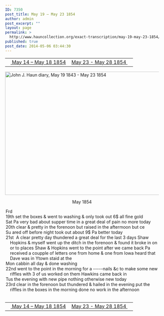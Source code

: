 ```yaml
---
ID: 7350
post_title: May 19 – May 23 1854
author: admin
post_excerpt: ""
layout: page
permalink: >
  http://www.hauncollection.org/exact-transcription/may-19-may-23-1854/
published: true
post_date: 2014-05-06 03:44:30
---
```

<table style="width: 100%;" align="center">
<tbody>
<tr>
<td width="50%"><a href="http://www.hauncollection.org/version-2/version-ii-series-i/may-14-may-18-1854/"><img src="https://lh3.googleusercontent.com/-EFJpxxNiPNw/VqgtWBCZrMI/AAAAAAAAAFU/WfY4lPFWWkg/s800-Ic42/Soeb-Plain-Arrows-8-10px.png" alt="" width="10" height="10" /> May 14 – May 18 1854</a></td>
<td style="text-align: right;"><a href="http://www.hauncollection.org/version-2/version-ii-series-i/may-23-may-28-1854/"> May 23 - May 28 1854 <img src="https://lh3.googleusercontent.com/-67k0cYlpXHw/VqgtWKz1MXI/AAAAAAAAAFU/k9PW_Piyurk/s800-Ic42/Soeb-Plain-Arrows-5-10px.png" alt="" width="10" height="10" /></a></td>
</tr>
</tbody>
</table>
<img class="alignnone size-large wp-image-2261" src="http://www.hauncollection.org/wp-content/uploads/John Haun/JJH_031_May  19 1843 - May 23 1854-1024x682.jpg" alt="John J. Haun diary, May 19 1843 - May 23 1854" width="604" height="402" />
<p style="text-align: center;">May 1854</p>

<div style="text-indent: -1em; padding-left: 16px;">Frd</div>
<div style="text-indent: -1em; padding-left: 16px;">19th set the boxes &amp; went to washing &amp; only took out 6$ all fine gold</div>
<div style="text-indent: -1em; padding-left: 16px;">Sat Pa very bad about supper time in a great deal of pain no more today</div>
<div style="text-indent: -1em; padding-left: 16px;">20th clear &amp; pretty in the forenoon but raised in the aftermoon but ce</div>
<div style="text-indent: -1em; padding-left: 16px;">Su ared off before night took out about 9$ Pa better today</div>
<div style="text-indent: -1em; padding-left: 16px;">21st  A clear pretty day thundered a great deal for the last 3 days Shaw
Hopkins &amp; myself went up the ditch in the forenoon &amp; found it
broke in on or to places Shaw &amp; Hopkins went to the point after
we came back Pa received a coupple of letters one from home
&amp; one from Iowa heard that Dave was in Ytown staid at the</div>
<div style="text-indent: -1em; padding-left: 16px;">Mon cabbin all day &amp; done washing</div>
<div style="text-indent: -1em; padding-left: 16px;">22nd went to the point in the morning for a -----nails &amp;c to make some
new riffles with 3 of us worked on them Hawkins came back in</div>
<div style="text-indent: -1em; padding-left: 16px;">Tus the evening with new pipe nothing otherwise new today</div>
<div style="text-indent: -1em; padding-left: 16px;">23rd clear in the forenoon but thundered &amp; hailed in the evening put the
riffles in the boxes in the morning done no work in the afternoon</div>
&nbsp;
<table style="width: 100%;" align="center">
<tbody>
<tr>
<td width="50%"><a href="http://www.hauncollection.org/version-2/version-ii-series-i/may-14-may-18-1854/"><img src="https://lh3.googleusercontent.com/-EFJpxxNiPNw/VqgtWBCZrMI/AAAAAAAAAFU/WfY4lPFWWkg/s800-Ic42/Soeb-Plain-Arrows-8-10px.png" alt="" width="10" height="10" /> May 14 – May 18 1854</a></td>
<td style="text-align: right;"><a href="http://www.hauncollection.org/version-2/version-ii-series-i/may-23-may-28-1854/"> May 23 - May 28 1854 <img src="https://lh3.googleusercontent.com/-67k0cYlpXHw/VqgtWKz1MXI/AAAAAAAAAFU/k9PW_Piyurk/s800-Ic42/Soeb-Plain-Arrows-5-10px.png" alt="" width="10" height="10" /></a></td>
</tr>
</tbody>
</table>